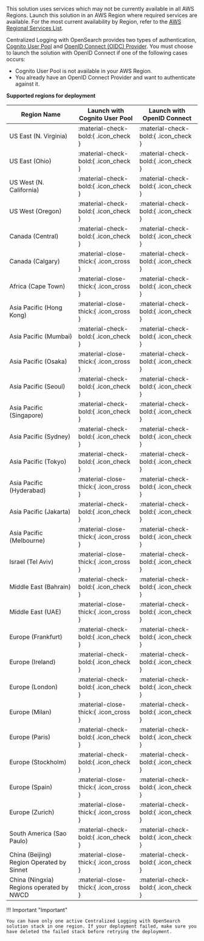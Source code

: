 This solution uses services which may not be currently available in all AWS Regions. Launch this solution in an AWS Region where required services are available. For the most current availability by Region, refer to the [AWS Regional Services List][services].

Centralized Logging with OpenSearch provides two types of authentication, [Cognito User Pool](https://docs.aws.amazon.com/cognito/latest/developerguide/cognito-user-identity-pools.html) and [OpenID Connect (OIDC) Provider](https://openid.net/connect/). You must choose to launch the solution with OpenID Connect if one of the following cases occurs:

- Cognito User Pool is not available in your AWS Region.
- You already have an OpenID Connect Provider and want to authenticate against it.

**Supported regions for deployment**

| Region Name                               | Launch with Cognito User Pool         | Launch with OpenID Connect            |
|-------------------------------------------|---------------------------------------|---------------------------------------|
| US East (N. Virginia)                     | :material-check-bold:{ .icon_check }  | :material-check-bold:{ .icon_check }  |
| US East (Ohio)                            | :material-check-bold:{ .icon_check }  | :material-check-bold:{ .icon_check }  |
| US West (N. California)                   | :material-check-bold:{ .icon_check }  | :material-check-bold:{ .icon_check }  |
| US West (Oregon)                          | :material-check-bold:{ .icon_check }  | :material-check-bold:{ .icon_check }  |
| Canada (Central)                          | :material-check-bold:{ .icon_check }  | :material-check-bold:{ .icon_check }  |
| Canada (Calgary)                          | :material-close-thick:{ .icon_cross }  | :material-check-bold:{ .icon_check }  |
| Africa (Cape Town)                        | :material-close-thick:{ .icon_cross } | :material-check-bold:{ .icon_check } |
| Asia Pacific (Hong Kong)                  | :material-close-thick:{ .icon_cross } | :material-check-bold:{ .icon_check } |
| Asia Pacific (Mumbai)                     | :material-check-bold:{ .icon_check }  | :material-check-bold:{ .icon_check }  |
| Asia Pacific (Osaka)                      | :material-close-thick:{ .icon_cross } | :material-check-bold:{ .icon_check }  |
| Asia Pacific (Seoul)                      | :material-check-bold:{ .icon_check }  | :material-check-bold:{ .icon_check }  |
| Asia Pacific (Singapore)                  | :material-check-bold:{ .icon_check }  | :material-check-bold:{ .icon_check }  |
| Asia Pacific (Sydney)                     | :material-check-bold:{ .icon_check }  | :material-check-bold:{ .icon_check }  |
| Asia Pacific (Tokyo)                      | :material-check-bold:{ .icon_check }  | :material-check-bold:{ .icon_check }  |
| Asia Pacific (Hyderabad)                  | :material-close-thick:{ .icon_cross }  | :material-check-bold:{ .icon_check }  |
| Asia Pacific (Jakarta)                    | :material-check-bold:{ .icon_check }  | :material-check-bold:{ .icon_check }  |
| Asia Pacific (Melbourne)                  | :material-close-thick:{ .icon_cross }  | :material-check-bold:{ .icon_check }  |
| Israel (Tel Aviv)                         | :material-close-thick:{ .icon_cross }  | :material-check-bold:{ .icon_check }  |
| Middle East (Bahrain)                     | :material-check-bold:{ .icon_check }  | :material-check-bold:{ .icon_check }  |
| Middle East (UAE)                         | :material-close-thick:{ .icon_cross } | :material-check-bold:{ .icon_check } |
| Europe (Frankfurt)                        | :material-check-bold:{ .icon_check }  | :material-check-bold:{ .icon_check }  |
| Europe (Ireland)                          | :material-check-bold:{ .icon_check }  | :material-check-bold:{ .icon_check }  |
| Europe (London)                           | :material-check-bold:{ .icon_check }  | :material-check-bold:{ .icon_check }  |
| Europe (Milan)                            | :material-close-thick:{ .icon_cross } | :material-check-bold:{ .icon_check } |
| Europe (Paris)                            | :material-check-bold:{ .icon_check }  | :material-check-bold:{ .icon_check }  |
| Europe (Stockholm)                        | :material-check-bold:{ .icon_check }  | :material-check-bold:{ .icon_check }  |
| Europe (Spain)                            | :material-close-thick:{ .icon_cross }  | :material-check-bold:{ .icon_check }  |
| Europe (Zurich)                           | :material-close-thick:{ .icon_cross }  | :material-check-bold:{ .icon_check }  |
| South America (Sao Paulo)                 | :material-check-bold:{ .icon_check }  | :material-check-bold:{ .icon_check }  |
| China (Beijing) Region Operated by Sinnet | :material-close-thick:{ .icon_cross } | :material-check-bold:{ .icon_check }  |
| China (Ningxia) Regions operated by NWCD  | :material-close-thick:{ .icon_cross } | :material-check-bold:{ .icon_check }  |


!!! Important "Important"

    You can have only one active Centralized Logging with OpenSearch solution stack in one region. If your deployment failed, make sure you have deleted the failed stack before retrying the deployment.


[services]: https://aws.amazon.com/about-aws/global-infrastructure/regional-product-services/?nc1=h_ls
